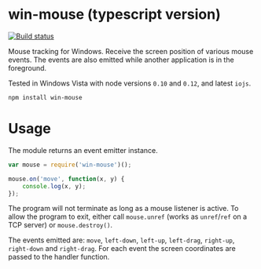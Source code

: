 # win-mouse (typescript version)

[![Build status](https://ci.appveyor.com/api/projects/status/wj9wy01q1ufhmfns?svg=true)](https://ci.appveyor.com/project/kapetan/win-mouse)

Mouse tracking for Windows. Receive the screen position of various mouse events. The events are also emitted while another application is in the foreground.

Tested in Windows Vista with node versions `0.10` and `0.12`, and latest `iojs`.

	npm install win-mouse

# Usage

The module returns an event emitter instance.

```javascript
var mouse = require('win-mouse')();

mouse.on('move', function(x, y) {
	console.log(x, y);
});
```

The program will not terminate as long as a mouse listener is active. To allow the program to exit, either call `mouse.unref` (works as `unref`/`ref` on a TCP server) or `mouse.destroy()`.

The events emitted are: `move`, `left-down`, `left-up`, `left-drag`, `right-up`, `right-down` and `right-drag`. For each event the screen coordinates are passed to the handler function.
